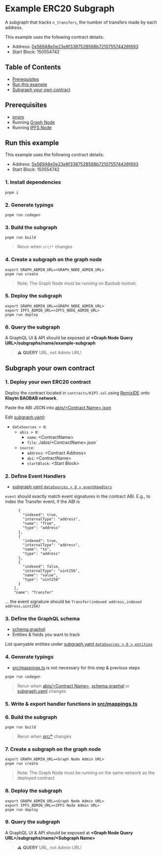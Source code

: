 # Example ERC20 Subgraph

A subgraph that tracks `n_transfers`, the number of transfers made by each address.

This example uses the following contract details:

- Address: [0x569A8e0e23e8f338752B568b721075574426f693](https://baobab.klaytnfinder.io/account/0x569A8e0e23e8f338752B568b721075574426f693)
- Start Block: 150554742

## Table of Contents

- [Prerequisites](#prerequisites)
- [Run this example](#run-this-example)
- [Subgraph your own contract](#subgraph-your-own-contract)

## Prerequisites

- [pnpm](https://pnpm.io/)
- Running [Graph Node](https://github.com/graphprotocol/graph-node)
- Running [IPFS Node](https://github.com/ipfs/kubo)

## Run this example

This example uses the following contract details:

- Address: [0x569A8e0e23e8f338752B568b721075574426f693](https://baobab.klaytnfinder.io/account/0x569A8e0e23e8f338752B568b721075574426f693)
- Start Block: 150554742

### 1. Install dependencies

```
pnpm i
```

### 2. Generate typings

```
pnpm run codegen
```

### 3. Build the subgraph

```
pnpm run build
```

> Rerun when `src/*` changes

### 4. Create a subgraph on the graph node

```
export GRAPH_ADMIN_URL=<GRAPH_NODE_ADMIN_URL>
pnpm run create
```

> Note: The Graph Node must be running on Baobab testnet.

### 5. Deploy the subgraph

```
export GRAPH_ADMIN_URL=<GRAPH_NODE_ADMIN_URL>
export IPFS_ADMIN_URL=<IPFS_NODE_ADMIN_URL>
pnpm run deploy
```

### 6. Query the subgraph

A GraphQL UI & API should be exposed at **&lt;Graph Node Query URL&gt;/subgraphs/name/example-subgraph**

> :warning: **QUERY** URL, not Admin URL!

## Subgraph your own contract

### 1. Deploy your own ERC20 contract

Deploy the contract located in `contracts/KIP7.sol` using [RemixIDE](https://remix.ethereum.org) onto **Klaytn BAOBAB network**.

Paste the ABI JSON into [abis/&lt;Contract Name&gt;.json](abis/)

Edit [subgraph.yaml](subgraph.yaml):

- `dataSources > 0`:
  - `abis > 0`:
    - `name`: &lt;ContractName&gt;
    - `file`: ./abis/&lt;ContractName&gt;.json`
  - `source`:
    - `address`: &lt;Contract Address&gt;
    - `abi`: &lt;ContractName&gt;
    - `startBlock`: &lt;Start Block&gt;

### 2. Define Event Handlers

- [subgraph.yaml `dataSources > 0 > eventHandlers`](subgraph.yaml)

`event` should exactly match event signatures in the contract ABI. E.g., to index the Transfer event, if the ABI is

```    "inputs": [
      {
        "indexed": true,
        "internalType": "address",
        "name": "from",
        "type": "address"
      },
      {
        "indexed": true,
        "internalType": "address",
        "name": "to",
        "type": "address"
      },
      {
        "indexed": false,
        "internalType": "uint256",
        "name": "value",
        "type": "uint256"
      }
    ],
    "name": "Transfer"
```

... the event signature should be `Transfer(indexed address,indexed address,uint256)`

### 3. Define the GraphQL schema

- [schema.graphql](schema.graphql)
- Entities & fields you want to track

List queryable entities under [subgraph.yaml `dataSources > 0 > entities`](subgraph.yaml)

### 4. Generate typings

- [src/mappings.ts](src/mappings.ts) is not necessary for this step & previous steps

```
pnpm run codegen
```

> Rerun when [abis/&lt;Contract Name&gt;](abis/), [schema.graphql](schema.graphql) or [subgraph.yaml](subgraph.yaml) changes

### 5. Write & export handler functions in [src/mappings.ts](src/mappings.ts)

### 6. Build the subgraph

```
pnpm run build
```

> Rerun when [src/*](src/) changes

### 7. Create a subgraph on the graph node

```
export GRAPH_ADMIN_URL=<Graph Node Admin URL>
pnpm run create
```

> Note: The Graph Node must be running on the same network as the deployed contract.

### 8. Deploy the subgraph

```
export GRAPH_ADMIN_URL=<Graph Node Admin URL>
export IPFS_ADMIN_URL=<IPFS Node Admin URL>
pnpm run deploy
```

### 9. Query the subgraph

A GraphQL UI & API should be exposed at **&lt;Graph Node Query URL&gt;/subgraphs/name/&lt;Subgraph Name&gt;**

> :warning: **QUERY** URL, not Admin URL!
